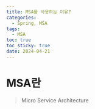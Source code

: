 ```yaml
---
title: MSA를 사용하는 이유?
categories:
  - Spring, MSA
tags:
  - MSA
toc: true
toc_sticky: true
date: 2024-04-21
---
```

# MSA란
> Micro Service Architecture

